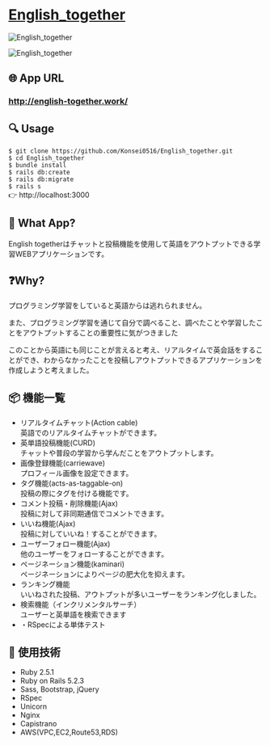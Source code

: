 # <a href="http://english-together.work/">English_together</a>

![English_together](https://gyazo.com/5aecf8db51e4a501826053a0461787c9/raw)

![English_together](https://gyazo.com/8f9425b53f7ed892ef366a8a9037a347/raw)

## 🌐 App URL

### **http://english-together.work/**  

## 🔍 Usage

`$ git clone https://github.com/Konsei0516/English_together.git`<br>
`$ cd English_together`<br>
`$ bundle install`<br>
`$ rails db:create`<br>
`$ rails db:migrate`<br>
`$ rails s`<br>
👉 http://localhost:3000

## 💬 What App?
English togetherはチャットと投稿機能を使用して英語をアウトプットできる学習WEBアプリケーションです。

## ❓Why?
<p>プログラミング学習をしていると英語からは逃れられません。</p>
<p>また、プログラミング学習を通じて自分で調べること、調べたことや学習したことをアウトプットすることの重要性に気がつきました</p>
<p>このことから英語にも同じことが言えると考え、リアルタイムで英会話をすることができ、わからなかったことを投稿しアウトプットできるアプリケーションを作成しようと考えました。</p>


## 📦 機能一覧
<ul>
  <li>リアルタイムチャット(Action cable)<br>英語でのリアルタイムチャットができます。</li>
  <li>英単語投稿機能(CURD)<br>チャットや普段の学習から学んだことをアウトプットします。</li>
  <li>画像登録機能(carriewave)<br>プロフィール画像を設定できます。</li>
  <li>タグ機能(acts-as-taggable-on)<br>投稿の際にタグを付ける機能です。</li>
  <li>コメント投稿・削除機能(Ajax)<br>投稿に対して非同期通信でコメントできます。</li>
  <li>いいね機能(Ajax)<br>投稿に対していいね！することができます。</li>
  <li>ユーザーフォロー機能(Ajax)<br>他のユーザーをフォローすることができます。</li>
  <li>ページネーション機能(kaminari)<br>ページネーションによりページの肥大化を抑えます。</li>
  <li>ランキング機能<br>いいねされた投稿、アウトプットが多いユーザーをランキング化しました。</li>
  <li>検索機能（インクリメンタルサーチ）<br>ユーザーと英単語を検索できます</li>
  <li>・RSpecによる単体テスト</li>
</ul>


## 📗 使用技術
<ul>
  <li>Ruby 2.5.1</li>
  <li>Ruby on Rails 5.2.3</li>
  <li>Sass, Bootstrap, jQuery</li>
  <li>RSpec</li>
  <li>Unicorn</li>
  <li>Nginx</li>
  <li>Capistrano</li>
  <li>AWS(VPC,EC2,Route53,RDS)</li>
</ul>
